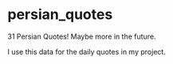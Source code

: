 # persian_quotes
31 Persian Quotes! Maybe more in the future.

I use this data for the daily quotes in my project.
